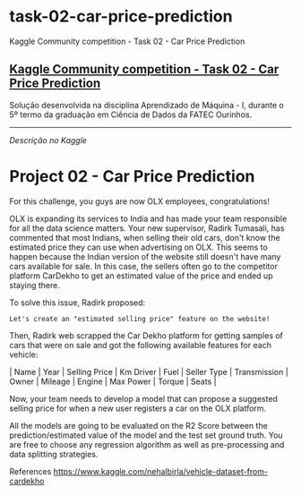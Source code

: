 # task-02-car-price-prediction
Kaggle Community competition - Task 02 - Car Price Prediction

## <a href="https://www.kaggle.com/competitions/task-02-car-price-prediction" target="_blank"> Kaggle Community competition - Task 02 - Car Price Prediction </a>

Solução desenvolvida na disciplina Aprendizado de Máquina - I, durante o 5º termo da graduação em Ciência de Dados da FATEC Ourinhos.

---

<i> Descrição no Kaggle </i>

# Project 02 - Car Price Prediction
For this challenge, you guys are now OLX employees, congratulations!

OLX is expanding its services to India and has made your team responsible for all the data science matters. Your new supervisor, Radirk Tumasali, has commented that most Indians, when selling their old cars, don't know the estimated price they can use when advertising on OLX. This seems to happen because the Indian version of the website still doesn't have many cars available for sale. In this case, the sellers often go to the competitor platform CarDekho to get an estimated value of the price and ended up staying there.

To solve this issue, Radirk proposed:

```Let's create an "estimated selling price" feature on the website!```

Then, Radirk web scrapped the Car Dekho platform for getting samples of cars that were on sale and got the following available features for each vehicle:

| Name | Year | Selling Price | Km Driver | Fuel | Seller Type | Transmission | Owner | Mileage | Engine | Max Power | Torque | Seats |

Now, your team needs to develop a model that can propose a suggested selling price for when a new user registers a car on the OLX platform.

All the models are going to be evaluated on the R2 Score between the prediction/estimated value of the model and the test set ground truth. You are free to choose any regression algorithm as well as pre-processing and data splitting strategies.

References
https://www.kaggle.com/nehalbirla/vehicle-dataset-from-cardekho
